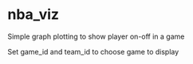 # nba_viz

Simple graph plotting to show player on-off in a game

Set game_id and team_id to choose game to display
